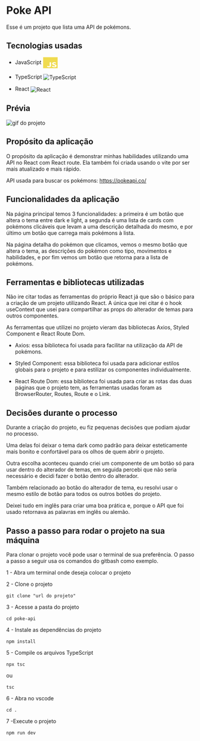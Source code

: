 # Poke API

Esse é um projeto que lista uma API de pokémons.

## Tecnologias usadas

- JavaScript <img align="center" alt="JavaScript" height="30" width="40" src="https://raw.githubusercontent.com/devicons/devicon/master/icons/javascript/javascript-plain.svg">

- TypeScript <img align="center" alt="TypeScript" height="30" width="40" src="https://cdn.worldvectorlogo.com/logos/typescript.svg">

- React <img align="center" alt="React" height="30" width="40" src="https://www.svgrepo.com/show/452092/react.svg">

## Prévia

<img src="src/images/Prévia.gif" alt="gif do projeto">

## Propósito da aplicação

O propósito da aplicação é demonstrar minhas habilidades utilizando uma API no React com React route. Ela também foi criada usando o vite por ser mais atualizado e mais rápido. 

API usada para buscar os pokémons: https://pokeapi.co/

## Funcionalidades da aplicação

Na página principal temos 3 funcionalidades: a primeira é um botão que altera o tema entre dark e light, a segunda é uma lista de cards com pokémons clicáveis que levam a uma descrição detalhada do mesmo, e por último um botão que carrega mais pokémons à lista.

Na página detalha do pokémon que clicamos, vemos o mesmo botão que altera o tema, as descrições do pokémon como tipo, movimentos e habilidades, e por fim vemos um botão que retorna para a lista de pokémons.

## Ferramentas e bibliotecas utilizadas

Não ire citar todas as ferramentas do próprio React já que são o básico para a criação de um projeto utilizando React. A única que irei citar é o hook useContext que usei para compartilhar as props do alterador de temas para outros componentes.

As ferramentas que utilizei no projeto vieram das bibliotecas Axios, Styled Component e React Route Dom.

- Axios: essa biblioteca foi usada para facilitar na utilização da API de pokémons.

- Styled Component: essa biblioteca foi usada para adicionar estilos globais para o projeto e para estilizar os componentes individualmente.

- React Route Dom: essa biblioteca foi usada para criar as rotas das duas páginas que o projeto tem, as ferramentas usadas foram as BrowserRouter, Routes, Route e o Link.

## Decisões durante o processo

Durante a criação do projeto, eu fiz pequenas decisões que podiam ajudar no processo.

Uma delas foi deixar o tema dark como padrão para deixar esteticamente mais bonito e confortável para os olhos de quem abrir o projeto.

Outra escolha aconteceu quando criei um componente de um botão só para usar dentro do alterador de temas, em seguida percebi que não seria necessário e decidi fazer o botão dentro do alterador.

Também relacionado ao botão do alterador de tema, eu resolvi usar o mesmo estilo de botão para todos os outros botões do projeto.

Deixei tudo em inglês para criar uma boa prática e, porque o API que foi usado retornava as palavras em inglês ou alemão.

## Passo a passo para rodar o projeto na sua máquina

Para clonar o projeto você pode usar o terminal de sua preferência. O passo a passo a seguir usa os comandos do gitbash como exemplo.

1 - Abra um terminal onde deseja colocar o projeto

2 - Clone o projeto
```
git clone "url do projeto"
```
3 - Acesse a pasta do projeto
```
cd poke-api
```
4 - Instale as dependências do projeto
```
npm install
```
5 - Compile os arquivos TypeScript
```
npx tsc
``` 
ou
```
tsc
```
6 - Abra no vscode
```
cd .
```
7 -Execute o projeto
```
npm run dev
```
